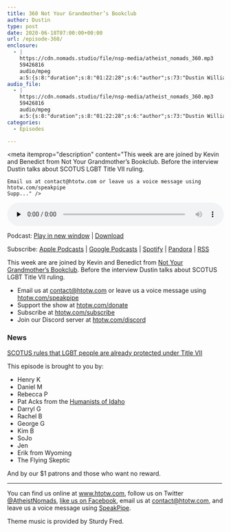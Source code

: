 ```yaml
---
title: 360 Not Your Grandmother’s Bookclub
author: Dustin
type: post
date: 2020-06-18T07:00:00+00:00
url: /episode-360/
enclosure:
  - |
    https://cdn.nomads.studio/file/nsp-media/atheist_nomads_360.mp3
    59426816
    audio/mpeg
    a:5:{s:8:"duration";s:8:"01:22:28";s:6:"author";s:73:"Dustin Williams, Kevin and Benedict from Not Your Grand Mother's Bookclub";s:8:"explicit";s:1:"1";s:13:"episode_title";s:31:"Not Your Grandmother's Bookclub";s:10:"episode_no";s:3:"360";}
audio_file:
  - |
    https://cdn.nomads.studio/file/nsp-media/atheist_nomads_360.mp3
    59426816
    audio/mpeg
    a:5:{s:8:"duration";s:8:"01:22:28";s:6:"author";s:73:"Dustin Williams, Kevin and Benedict from Not Your Grand Mother's Bookclub";s:8:"explicit";s:1:"1";s:13:"episode_title";s:31:"Not Your Grandmother's Bookclub";s:10:"episode_no";s:3:"360";}
categories:
  - Episodes

---
```

<div itemscope itemtype="http://schema.org/AudioObject">
  <meta itemprop="name" content="360 Not Your Grandmother&#8217;s Bookclub" />
  
  <meta itemprop="uploadDate" content="2020-06-18T01:00:00-06:00" />
  
  <meta itemprop="encodingFormat" content="audio/mpeg" />
  
  <meta itemprop="duration" content="PT1H22M28S" />
  
  <meta itemprop="description" content="This week are are joined by Kevin and Benedict from Not Your Grandmother’s Bookclub. Before the interview Dustin talks about SCOTUS LGBT Title VII ruling.



 	Email us at contact@htotw.com or leave us a voice message using htotw.com/speakpipe
 	Supp..." />
  
  <meta itemprop="contentUrl" content="https://dts.podtrac.com/redirect.mp3/cdn.nomads.studio/file/nsp-media/atheist_nomads_360.mp3" />
  
  <meta itemprop="contentSize" content="56.7" />
  </p> 
  
  <div class="powerpress_player" id="powerpress_player_8623">
    <audio class="wp-audio-shortcode" id="audio-4450-367" preload="none" style="width: 100%;" controls="controls"><source type="audio/mpeg" src="https://dts.podtrac.com/redirect.mp3/cdn.nomads.studio/file/nsp-media/atheist_nomads_360.mp3?_=367" /><a href="https://dts.podtrac.com/redirect.mp3/cdn.nomads.studio/file/nsp-media/atheist_nomads_360.mp3">https://dts.podtrac.com/redirect.mp3/cdn.nomads.studio/file/nsp-media/atheist_nomads_360.mp3</a></audio>
  </div>
</div>

<p class="powerpress_links powerpress_links_mp3">
  Podcast: <a href="https://dts.podtrac.com/redirect.mp3/cdn.nomads.studio/file/nsp-media/atheist_nomads_360.mp3" class="powerpress_link_pinw" target="_blank" title="Play in new window" onclick="return powerpress_pinw('https://htotw.com/?powerpress_pinw=4450-podcast');" rel="nofollow">Play in new window</a> | <a href="https://dts.podtrac.com/redirect.mp3/cdn.nomads.studio/file/nsp-media/atheist_nomads_360.mp3" class="powerpress_link_d" title="Download" rel="nofollow" download="atheist_nomads_360.mp3">Download</a>
</p>

<p class="powerpress_links powerpress_subscribe_links">
  Subscribe: <a href="https://podcasts.apple.com/us/podcast/humanists-take-on-the-world/id530050098?mt=2&ls=1" class="powerpress_link_subscribe powerpress_link_subscribe_itunes" target="_blank" title="Subscribe on Apple Podcasts" rel="nofollow">Apple Podcasts</a> | <a href="https://www.google.com/podcasts?feed=aHR0cDovL2F0aGVpc3Rub21hZHMubGlic3luLmNvbS9yc3M%3D" class="powerpress_link_subscribe powerpress_link_subscribe_googleplay" target="_blank" title="Subscribe on Google Podcasts" rel="nofollow">Google Podcasts</a> | <a href="https://open.spotify.com/show/3LzK2xZGike6Tc1GEMtMbr?si=LieN9SNuTpq96smuaUsH8A" class="powerpress_link_subscribe powerpress_link_subscribe_spotify" target="_blank" title="Subscribe on Spotify" rel="nofollow">Spotify</a> | <a href="https://www.pandora.com/podcast/atheist-nomads/PC:10122?corr=62071012&part=ug" class="powerpress_link_subscribe powerpress_link_subscribe_pandora" target="_blank" title="Subscribe on Pandora" rel="nofollow">Pandora</a> | <a href="https://htotw.com/feed/podcast/" class="powerpress_link_subscribe powerpress_link_subscribe_rss" target="_blank" title="Subscribe via RSS" rel="nofollow">RSS</a>
</p>

This week are are joined by Kevin and Benedict from [Not Your Grandmother’s Bookclub][1]. Before the interview Dustin talks about SCOTUS LGBT Title VII ruling.

<!--more-->

  * Email us at <a href="mailto:contact@htotw.com” target=" rel="noopener noreferrer">contact@htotw.com</a> or leave us a voice message using <a href="https://htotw.com/speakpipe" target="_blank" rel="noopener noreferrer">htotw.com/speakpipe</a>
  * Support the show at <a href="https://htotw.com/donate" target="_blank" rel="payment noopener noreferrer">htotw.com/donate</a>
  * Subscribe at <a href="https://htotw.com/subscribe" target="_blank" rel="noopener noreferrer">htotw.com/subscribe</a>
  * Join our Discord server at <a href="https://htotw.com/discord" target="_blank" rel="noopener noreferrer">htotw.com/discord</a>

### News

[SCOTUS rules that LGBT people are already protected under Title VII][2]

This episode is brought to you by:

  * Henry K
  * Daniel M
  * Rebecca P
  * Pat Acks from the <a href="https://www.humanistsofidaho.org" target="_blank" rel="noopener noreferrer">Humanists of Idaho</a>
  * Darryl G
  * Rachel B
  * George G
  * Kim B
  * SoJo
  * Jen
  * Erik from Wyoming
  * The Flying Skeptic

And by our $1 patrons and those who want no reward.

<hr width="500" />

You can find us online at <a href="https://www.htotw.com/" target="_blank" rel="noopener noreferrer">www.htotw.com</a>, follow us on Twitter <a href="https://twitter.com/AtheistNomads" target="_blank" rel="noopener noreferrer">@AtheistNomads</a>, <a href="https://htotw.com/facebook" target="_blank" rel="noopener noreferrer">like us on Facebook</a>, email us at <contact@htotw.com>, and leave us a voice message using <a href="https://htotw.com/speakpipe" target="_blank" rel="noopener noreferrer">SpeakPipe</a>.

Theme music is provided by Sturdy Fred.

 [1]: https://twitter.com/NYGBCpod
 [2]: https://www.nbcnews.com/politics/supreme-court/supreme-court-rules-existing-civil-rights-law-protects-gay-lesbian-n1231018